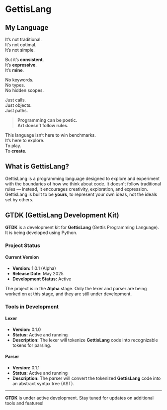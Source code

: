# GettisLang

## My Language

It’s not traditional.  
It’s not optimal.  
It’s not simple.  

But it’s **consistent**.  
It’s **expressive**.  
It’s **mine**.  

No keywords.  
No types.  
No hidden scopes.  

Just calls.  
Just objects.  
Just paths.  

> **Programming can be poetic.**  
> **Art doesn’t follow rules.**

This language isn’t here to win benchmarks.  
It’s here to explore.  
To play.  
To **create**.

## What is GettisLang?

GettisLang is a programming language designed to explore and experiment with the boundaries of how we think about code. It doesn't follow traditional rules — instead, it encourages creativity, exploration, and expression. GettisLang is built to be **yours**, to represent your own ideas, not the ideals set by others.

## GTDK (GettisLang Development Kit)

**GTDK** is a development kit for **GettisLang** (Gettis Programming Language). It is being developed using Python.

### Project Status

#### Current Version
- **Version:** 1.0.1 (Alpha)
- **Release Date:** May 2025
- **Development Status:** Active

The project is in the **Alpha** stage. Only the lexer and parser are being worked on at this stage, and they are still under development.

### Tools in Development

#### Lexer
- **Version:** 0.1.0
- **Status:** Active and running
- **Description:** The lexer will tokenize **GettisLang** code into recognizable tokens for parsing.

#### Parser
- **Version:** 0.1.1
- **Status:** Active and running
- **Description:** The parser will convert the tokenized **GettisLang** code into an abstract syntax tree (AST).

---

**GTDK** is under active development. Stay tuned for updates on additional tools and features!
